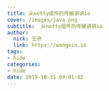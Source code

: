 ```yaml
---
title: 从netty组件的传输讲讲io
cover: /images/java.png
subtitle:  从netty组件的传输讲讲io
author: 
  nick: 王欣
  link: https://wangxin.io
tags: 
- hide
categories: 
- hide
date: 2019-10-31 09:01:02      
---
```

